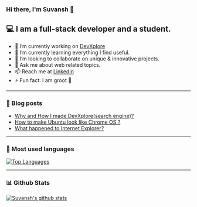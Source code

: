 ### Hi there, I'm Suvansh 👋

## :computer: I am a full-stack developer and a student.

- 🔭 I’m currently working on [DevXplore](https://github.com/suvansh-rana/developer-search)
- 🌱 I’m currently learning everything I find useful.
- :handshake: I’m looking to collaborate on unique & innovative projects.
- 💬 Ask me about web related topics.
- 📫 Reach me at [LinkedIn](https://linkedin.com/in/suvansh-rana)
- ⚡ Fun fact: I am groot :deciduous_tree:	

---
### :book: Blog posts
<!-- BLOG-POST-LIST:START -->
- [Why and How I made DevXplore(search engine)?](https://medium.com/@suvansh94/why-and-how-i-made-devxplore-search-engine-edc1db774aa9?source=rss-3ac23aa0cb16------2)
- [How to make Ubuntu look like Chrome OS ?](https://medium.com/tech-void/how-to-make-ubuntu-look-like-chrome-os-14d15acfc7b4?source=rss-3ac23aa0cb16------2)
- [What happened to Internet Explorer?](https://medium.com/tech-void/what-happened-to-internet-explorer-8e4a903a69a0?source=rss-3ac23aa0cb16------2)
<!-- BLOG-POST-LIST:END -->

---

### :rocket:  Most used languages
[![Top Languages](https://github-readme-stats.vercel.app/api/top-langs/?username=suvansh-rana&hide_title=true&title_color=111111&layout=compact)](https://github.com/anuraghazra/github-readme-stats)

---

### :bar_chart: Github Stats
[![Suvansh's github stats](https://github-readme-stats.vercel.app/api?username=suvansh-rana&count_private=true&show_icons=true&hide_title=true&hide=stars&hide_rank=true&title_color=111111)](https://github.com/anuraghazra/github-readme-stats)
